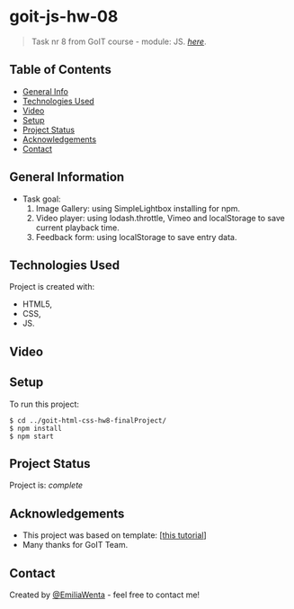 # goit-js-hw-08

> Task nr 8 from GoIT course - module: JS.
> [_here_](https://emiliawenta.github.io/goit-js-hw-08/).

## Table of Contents

- [General Info](#general-information)
- [Technologies Used](#technologies-used)
- [Video](#video)
- [Setup](#setup)
- [Project Status](#project-status)
- [Acknowledgements](#acknowledgements)
- [Contact](#contact)
<!-- * [License](#license) -->

## General Information

- Task goal:
  1. Image Gallery: using  SimpleLightbox installing for npm.
  2. Video player: using lodash.throttle, Vimeo and localStorage to save current playback time.
  3. Feedback form: using localStorage to save entry data.

## Technologies Used

Project is created with:
- HTML5,
- CSS,
- JS.

## Video



## Setup

To run this project:

```
$ cd ../goit-html-css-hw8-finalProject/
$ npm install
$ npm start
```

## Project Status

Project is: _complete_

## Acknowledgements

- This project was based on template:
 [[this tutorial](https://github.com/goitacademy/parcel-project-template)]
- Many thanks for GoIT Team.

## Contact
Created by [@EmiliaWenta](https://github.com/EmiliaWenta) - feel free to contact me!
